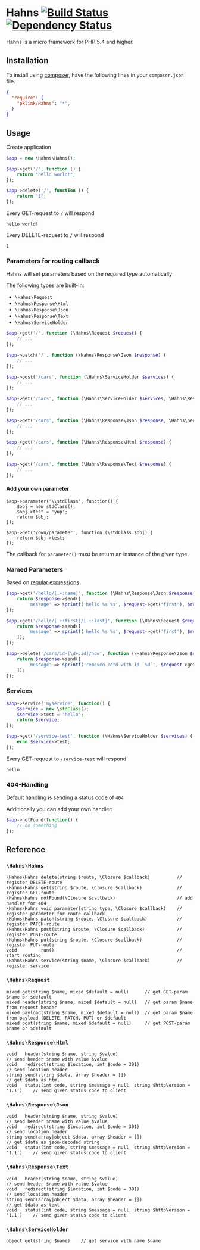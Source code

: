 # Hahns [![Build Status](https://travis-ci.org/pklink/Hahns.png?branch=master)](https://travis-ci.org/pklink/Hahns) [![Dependency Status](https://www.versioneye.com/user/projects/52b89440ec1375c3f500001b/badge.png)](https://www.versioneye.com/user/projects/52b89440ec1375c3f500001b)

Hahns is a micro framework for PHP 5.4 and higher.

## Installation

To install using [composer][1], have the following lines in your `composer.json` file.

```json
{
  "require": {
    "pklink/Hahns": "*",
  }
}
```

## Usage

Create application

```php
$app = new \Hahns\Hahns();
```


```php
$app->get('/', function () {
    return "hello world!";
});

$app->delete('/', function () {
    return "1";
});
```

Every GET-request to `/` will respond

```
hello world!
```

Every DELETE-request to `/` will respond

```
1
```

### Parameters for routing callback

Hahns will set parameters based on the required type automatically

The following types are built-in:

* `\Hahns\Request`
* `\Hahns\Response\Html`
* `\Hahns\Response\Json`
* `\Hahns\Response\Text`
* `\Hahns\ServiceHolder`

```php
$app->get('/', function (\Hahns\Request $request) {
    // ...
});

$app->patch('/', function (\Hahns\Response\Json $response) {
    // ...
});

$app->post('/cars', function (\Hahns\ServiceHolder $services) {
    // ...
});

$app->get('/cars', function (\Hahns\ServiceHolder $services, \Hahns\Response\Json $response, \Hahns\Request $request) {
    // ...
});

$app->get('/cars', function (\Hahns\Response\Json $response, \Hahns\ServiceHolder $services) {
    // ...
});

$app->get('/cars', function (\Hahns\Response\Html $response) {
    // ...
});

$app->get('/cars', function (\Hahns\Response\Text $response) {
    // ...
});
```

#### Add your own parameter

```
$app->parameter('\\stdClass', function() {
    $obj = new stdClass();
    $obj->test = 'yup';
    return $obj;
});

$app->get('/own/parameter', function (\stdClass $obj) {
    return $obj->test;
});
```

The callback for `parameter()` must be return an instance of the given type.


### Named Parameters

Based on [regular expressions][2]

```php
$app->get('/hello/[.+:name]', function (\Hahns\Response\Json $response, \Hahns\Request $request) {
	return $response->send([
		'message' => sprintf('hello %s %s', $request->get('first'), $request->get('last'))
});

$app->get('/hello/[.+:first]/[.+:last]', function (\Hahns\Request $request, \Hahns\Response\Json $response) {
	return $response->send([
		'message' => sprintf('hello %s %s', $request->get('first'), $request->get('last'))
	]);
});

$app->delete('/cars/id-[\d+:id]/now', function (\Hahns\Response\Json $response, \Hahns\Request $request) {
    return $response->send([
        'message' => sprintf('removed card with id `%d`', $request->get('id'))
    ]);
});
```

### Services

```php
$app->service('myservice', function() {
	$service = new \stdClass();
	$service->test = 'hello';
	return $service;
});

$app->get('/service-test', function (\Hahns\ServiceHolder $services) {
	echo $service->test;
});
```

Every GET-request to `/service-test` will respond

```
hello
```

### 404-Handling

Default handling is sending a status code of `404`

Additionally you can add your own handler:

```php
$app->notFound(function() {
	// do something
});
```

## Reference

### `\Hahns\Hahns`
```
\Hahns\Hahns delete(string $route, \Closure $callback)	        // register DELETE-route
\Hahns\Hahns get(string $route, \Closure $callback)		        // register GET-route
\Hahns\Hahns notFound(\Closure $callback)				        // add handler for 404
\Hahns\Hahns void parameter(string type, \Closure $callback)    // register parameter for route callback
\Hahns\Hahns patch(string $route, \Closure $callback)	        // register PATCH-route
\Hahns\Hahns post(string $route, \Closure $callback)	        // register POST-route
\Hahns\Hahns put(string $route, \Closure $callback)		        // register PUT-route
void         run()										        // start routing
\Hahns\Hahns service(string $name, \Closure $callback)	        // register service
```

### `\Hahns\Request`
```
mixed get(string $name, mixed $default = null)		// get GET-param $name or $default
mixed header(string $name, mixed $default = null)	// get param $name from request header
mixed payload(string $name, mixed $default = null)	// get param $name from payload (DELETE, PATCH, PUT) or $default
mixed post(string $name, mixed $default = null)		// get POST-param $name or $default
```

### `\Hahns\Response\Html`
```
void   header(string $name, string $value)		                                // send header $name with value $value
void   redirect(string $location, int $code = 301)                              // send location header
string send(string $data, array $header = [])	                                // get $data as html
void   status(int code, string $message = null, string $httpVersion = '1.1')    // send given status code to client
```

### `\Hahns\Response\Json`
```
void   header(string $name, string $value)		                                // send header $name with value $value
void   redirect(string $location, int $code = 301)                              // send location header
string send(array|object $data, array $header = [])	                            // get $data as json-decoded string
void   status(int code, string $message = null, string $httpVersion = '1.1')    // send given status code to client
```

### `\Hahns\Response\Text`
```
void   header(string $name, string $value)		                                // send header $name with value $value
void   redirect(string $location, int $code = 301)                              // send location header
string send(array|object $data, array $header = [])	                            // get $data as text
void   status(int code, string $message = null, string $httpVersion = '1.1')    // send given status code to client
```

### `\Hahns\ServiceHolder`
```
object get(string $name)	// get service with name $name
```


[1]: http://getcomposer.org/
[2]: http://en.wikipedia.org/wiki/Regular_expression
